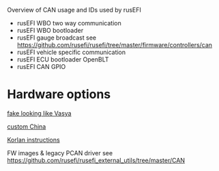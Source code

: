 Overview of CAN usage and IDs used by rusEFI

* rusEFI WBO two way communication
* rusEFI WBO bootloader
* rusEFI gauge broadcast see https://github.com/rusefi/rusefi/tree/master/firmware/controllers/can
* rusEFI vehicle specific communication 
* rusEFI ECU bootloader OpenBLT
* rusEFI CAN GPIO


# Hardware options

[fake looking like Vasya](https://rusefi.com/forum/viewtopic.php?f=13&t=2243)

[custom China](https://rusefi.com/forum/viewtopic.php?f=13&t=2209)

[Korlan instructions](https://rusefi.com/forum/viewtopic.php?p=43654#p43654)

FW images & legacy PCAN driver see https://github.com/rusefi/rusefi_external_utils/tree/master/CAN
